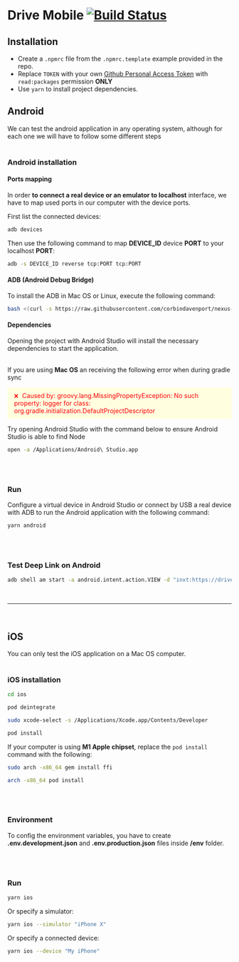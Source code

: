 # Drive Mobile [![Build Status](https://travis-ci.com/internxt/drive-mobile.svg?branch=master)](https://travis-ci.com/internxt/drive-mobile)

## Installation

- Create a `.npmrc` file from the `.npmrc.template` example provided in the repo.
- Replace `TOKEN` with your own [Github Personal Access Token](https://docs.github.com/en/github/authenticating-to-github/keeping-your-account-and-data-secure/creating-a-personal-access-token) with `read:packages` permission **ONLY**
- Use `yarn` to install project dependencies.

## Android

We can test the android application in any operating system, although for each one we will have to follow some different steps
</br></br>

### Android installation

#### Ports mapping

In order **to connect a real device or an emulator to localhost** interface, we have to map used ports in our computer with the device ports.

First list the connected devices:

```bash
adb devices
```

Then use the following command to map **DEVICE_ID** device **PORT** to your localhost **PORT**:

```bash
adb -s DEVICE_ID reverse tcp:PORT tcp:PORT
```

#### ADB (Android Debug Bridge)

To install the ADB in Mac OS or Linux, execute the following command:

```bash
bash <(curl -s https://raw.githubusercontent.com/corbindavenport/nexus-tools/master/install.sh)
```

#### Dependencies

Opening the project with Android Studio will install the necessary dependencies to start the application.
</br></br>

If you are using <b>Mac OS</b> an receiving the following error when during gradle sync

<p style="color: red; background: lightyellow; padding: 10px 15px;">
<span style="margin-right: 5px; font-size: 12px;">❌</span>
Caused by: groovy.lang.MissingPropertyException: No such property: logger for class: org.gradle.initialization.DefaultProjectDescriptor
</p>
Try opening Android Studio with the command below to ensure Android Studio is able to find Node

```bash
open -a /Applications/Android\ Studio.app
```

</br></br>

### Run

Configure a virtual device in Android Studio or connect by USB a real device with ADB to run the Android application with the following command:

```bash
yarn android
```

</br></br>

### Test Deep Link on Android

```bash
adb shell am start -a android.intent.action.VIEW -d "inxt:https://drive.internxt.com"
```

</br>
<hr>
</br>

## iOS

You can only test the iOS application on a Mac OS computer.
</br></br>

### iOS installation

```bash
cd ios

pod deintegrate

sudo xcode-select -s /Applications/Xcode.app/Contents/Developer

pod install
```

If your computer is using <b>M1 Apple chipset</b>, replace the `pod install` command with the following:

```bash
sudo arch -x86_64 gem install ffi

arch -x86_64 pod install
```

</br></br>

### Environment

To config the environment variables, you have to create **.env.development.json** and **.env.production.json** files inside **/env** folder.

</br></br>

### Run

```bash
yarn ios
```

Or specify a simulator:

```bash
yarn ios --simulator "iPhone X"
```

Or specify a connected device:

```bash
yarn ios --device "My iPhone"
```
